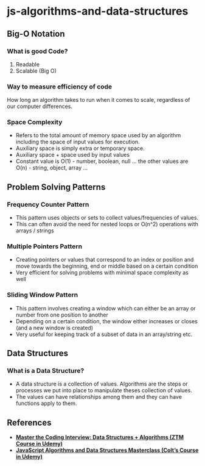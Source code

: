 # js-algorithms-and-data-structures

## Big-O Notation

### What is good Code?

1. Readable
2. Scalable (Big O)

### Way to measure efficiency of code

How long an algorithm takes to run when it comes to scale, regardless of our computer differences.

### Space Complexity

- Refers to the total amount of memory space used by an algorithm including the space of input values for execution.
- Auxiliary space is simply extra or temporary space.
- Auxiliary space + space used by input values
- Constant value is O(1) - number, boolean, null …
the other values are O(n) - string, object, array …

## Problem Solving Patterns

### Frequency Counter Pattern

- This pattern uses objects or sets to collect values/frequencies of values.
- This can often avoid the need for nested loops or O(n^2) operations with arrays / strings

### Multiple Pointers Pattern
- Creating pointers or values that correspond to an index or position and move towards the beginning, end or middle based on a certain condition
- Very efficient for solving problems with minimal space complexity as well

### Sliding Window Pattern
- This pattern involves creating a window which can either be an array or number from one position to another
- Depending on a certain condition, the window either increases or closes (and a new window is created)
- Very useful for keeping track of a subset of data in an array/string etc.

## Data Structures

### What is a Data Structure?

- A data structure is a collection of values. Algorithms are the steps or processes we put into place to manipulate theses collection of values.
- The values can have relationships among them and they can have functions apply to them.

## References

- **[Master the Coding Interview: Data Structures + Algorithms (ZTM Course in Udemy)](https://www.udemy.com/course/master-the-coding-interview-data-structures-algorithms/)**
- **[JavaScript Algorithms and Data Structures Masterclass (Colt’s Course in Udemy)](https://www.udemy.com/course/js-algorithms-and-data-structures-masterclass)**
